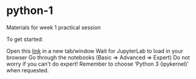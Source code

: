 # python-1

Materials for week 1 practical session

To get started:

Open this [link](https://mybinder.org/v2/gh/data-analytics-in-business/Week_3_lab/HEAD) in a new tab/window
Wait for JupyterLab to load in your browser
Go through the notebooks (Basic => Advanced => Expert)
Do not worry if you can't do expert!
Remember to choose ‘Python 3 (ipykernel)’ when requested.

